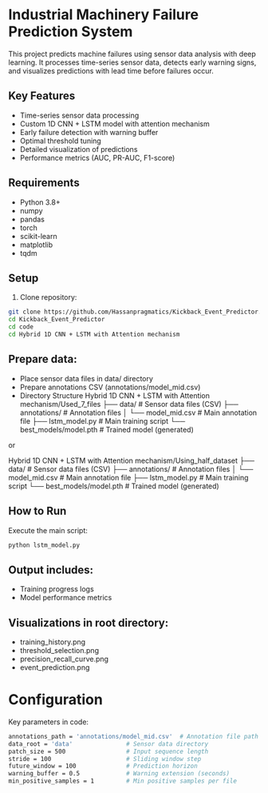 # Industrial Machinery Failure Prediction System

This project predicts machine failures using sensor data analysis with deep learning. It processes time-series sensor data, detects early warning signs, and visualizes predictions with lead time before failures occur.

## Key Features
- Time-series sensor data processing
- Custom 1D CNN + LSTM model with attention mechanism
- Early failure detection with warning buffer
- Optimal threshold tuning
- Detailed visualization of predictions
- Performance metrics (AUC, PR-AUC, F1-score)

## Requirements
- Python 3.8+
- numpy
- pandas
- torch
- scikit-learn
- matplotlib
- tqdm

## Setup
1. Clone repository:
 ```bash
 git clone https://github.com/Hassanpragmatics/Kickback_Event_Predictor.git
 cd Kickback_Event_Predictor
 cd code
 cd Hybrid 1D CNN + LSTM with Attention mechanism
  ```
## Prepare data:
- Place sensor data files in data/ directory
- Prepare annotations CSV (annotations/model_mid.csv)
- Directory Structure
Hybrid 1D CNN + LSTM with Attention mechanism/Used_7_files 
├── data/                   # Sensor data files (CSV)
├── annotations/            # Annotation files
│   └── model_mid.csv       # Main annotation file
├── lstm_model.py                # Main training script
└── best_models/model.pth # Trained model (generated)

or

Hybrid 1D CNN + LSTM with Attention mechanism/Using_half_dataset 
├── data/                   # Sensor data files (CSV)
├── annotations/            # Annotation files
│   └── model_mid.csv       # Main annotation file
├── lstm_model.py                # Main training script
└── best_models/model.pth # Trained model (generated)


## How to Run
Execute the main script:

 ```bash
python lstm_model.py
 ```

## Output includes:

- Training progress logs
- Model performance metrics

## Visualizations in root directory:

- training_history.png
- threshold_selection.png
- precision_recall_curve.png
- event_prediction.png

# Configuration

Key parameters in code:

 ```bash
annotations_path = 'annotations/model_mid.csv'  # Annotation file path
data_root = 'data'               # Sensor data directory
patch_size = 500                 # Input sequence length
stride = 100                     # Sliding window step
future_window = 100              # Prediction horizon
warning_buffer = 0.5             # Warning extension (seconds)
min_positive_samples = 1         # Min positive samples per file
 ```
